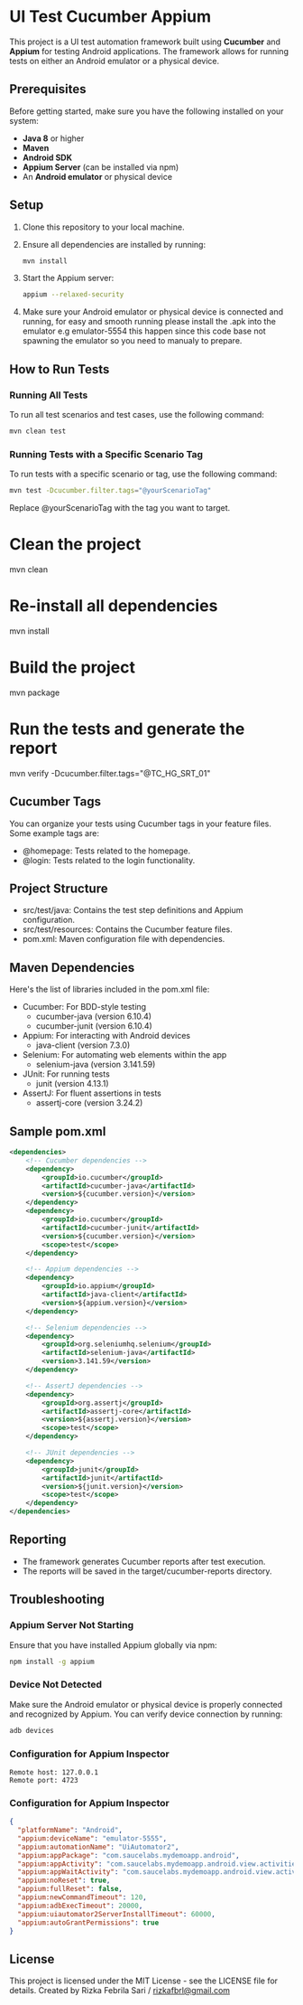 # UI Test Cucumber Appium

This project is a UI test automation framework built using **Cucumber** and **Appium** for testing Android applications. The framework allows for running tests on either an Android emulator or a physical device.

## Prerequisites

Before getting started, make sure you have the following installed on your system:

- **Java 8** or higher
- **Maven**
- **Android SDK**
- **Appium Server** (can be installed via npm)
- An **Android emulator** or physical device

## Setup

1. Clone this repository to your local machine.

2. Ensure all dependencies are installed by running:
   ```bash
   mvn install
   ```

3. Start the Appium server:
   ```bash
   appium --relaxed-security    
   ```

4. Make sure your Android emulator or physical device is connected and running, for easy and smooth running please install the .apk into the emulator e.g emulator-5554 this happen since this code base not spawning the emulator so you need to manualy to prepare. 

## How to Run Tests

### Running All Tests
To run all test scenarios and test cases, use the following command:

```bash
mvn clean test
```

### Running Tests with a Specific Scenario Tag
To run tests with a specific scenario or tag, use the following command:

```bash
mvn test -Dcucumber.filter.tags="@yourScenarioTag"
```
Replace @yourScenarioTag with the tag you want to target.

# Clean the project
mvn clean

# Re-install all dependencies
mvn install

# Build the project
mvn package

# Run the tests and generate the report
mvn verify -Dcucumber.filter.tags="@TC_HG_SRT_01"

## Cucumber Tags

You can organize your tests using Cucumber tags in your feature files. Some example tags are:

- @homepage: Tests related to the homepage.
- @login: Tests related to the login functionality.

## Project Structure

- src/test/java: Contains the test step definitions and Appium configuration.
- src/test/resources: Contains the Cucumber feature files.
- pom.xml: Maven configuration file with dependencies.

## Maven Dependencies

Here's the list of libraries included in the pom.xml file:

- Cucumber: For BDD-style testing
  - cucumber-java (version 6.10.4)
  - cucumber-junit (version 6.10.4)
- Appium: For interacting with Android devices
  - java-client (version 7.3.0)
- Selenium: For automating web elements within the app
  - selenium-java (version 3.141.59)
- JUnit: For running tests
  - junit (version 4.13.1)
- AssertJ: For fluent assertions in tests
  - assertj-core (version 3.24.2)

## Sample pom.xml

```xml
<dependencies>
    <!-- Cucumber dependencies -->
    <dependency>
        <groupId>io.cucumber</groupId>
        <artifactId>cucumber-java</artifactId>
        <version>${cucumber.version}</version>
    </dependency>
    <dependency>
        <groupId>io.cucumber</groupId>
        <artifactId>cucumber-junit</artifactId>
        <version>${cucumber.version}</version>
        <scope>test</scope>
    </dependency>

    <!-- Appium dependencies -->
    <dependency>
        <groupId>io.appium</groupId>
        <artifactId>java-client</artifactId>
        <version>${appium.version}</version>
    </dependency>

    <!-- Selenium dependencies -->
    <dependency>
        <groupId>org.seleniumhq.selenium</groupId>
        <artifactId>selenium-java</artifactId>
        <version>3.141.59</version>
    </dependency>

    <!-- AssertJ dependencies -->
    <dependency>
        <groupId>org.assertj</groupId>
        <artifactId>assertj-core</artifactId>
        <version>${assertj.version}</version>
        <scope>test</scope>
    </dependency>

    <!-- JUnit dependencies -->
    <dependency>
        <groupId>junit</groupId>
        <artifactId>junit</artifactId>
        <version>${junit.version}</version>
        <scope>test</scope>
    </dependency>
</dependencies>
```

## Reporting

- The framework generates Cucumber reports after test execution.
- The reports will be saved in the target/cucumber-reports directory.

## Troubleshooting

### Appium Server Not Starting
Ensure that you have installed Appium globally via npm:
```bash
npm install -g appium
```

### Device Not Detected
Make sure the Android emulator or physical device is properly connected and recognized by Appium. You can verify device connection by running:
```bash
adb devices
```
### Configuration for Appium Inspector
```
Remote host: 127.0.0.1
Remote port: 4723
```

### Configuration for Appium Inspector
```json
{
  "platformName": "Android",
  "appium:deviceName": "emulator-5555",
  "appium:automationName": "UiAutomator2",
  "appium:appPackage": "com.saucelabs.mydemoapp.android",
  "appium:appActivity": "com.saucelabs.mydemoapp.android.view.activities.SplashActivity",
  "appium:appWaitActivity": "com.saucelabs.mydemoapp.android.view.activities.MainActivity",
  "appium:noReset": true,
  "appium:fullReset": false,
  "appium:newCommandTimeout": 120,
  "appium:adbExecTimeout": 20000,
  "appium:uiautomator2ServerInstallTimeout": 60000,
  "appium:autoGrantPermissions": true
}
```

## License
This project is licensed under the MIT License - see the LICENSE file for details.
Created by Rizka Febrila Sari / rizkafbrl@gmail.com 
